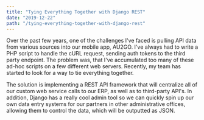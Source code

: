 ```yaml
---
title: "Tying Everything Together with Django REST"
date: "2019-12-22"
path: "/tying-everything-together-with-django-rest"
---
```


Over the past few years, one of the challenges I've faced is pulling API data from various sources into our mobile app, AU2GO. I've always had to write a PHP script to handle the cURL request, sending auth tokens to the third party endpoint. The problem was, that I've accumulated too many of these ad-hoc scripts on a few different web servers. Recently, my team has started to look for a way to tie everything together.

The solution is implementing a REST API framework that will centralize all of our custom web service calls to our ERP, as well as to third-party API's. In addition, Django has a really cool admin tool so we can quickly spin up our own data entry systems for our partners in other administrative offices, allowing them to control the data, which will be outputted as JSON.
